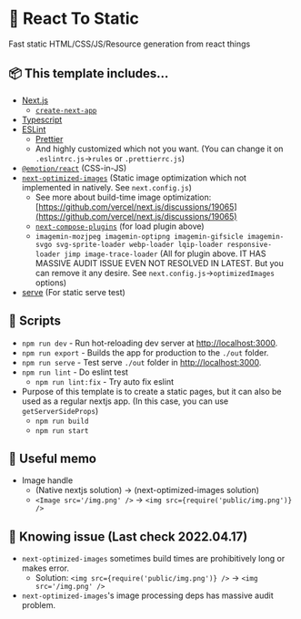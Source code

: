 # 📜 React To Static

Fast static HTML/CSS/JS/Resource generation from react things

## 📦 This template includes...

- [Next.js](https://nextjs.org/)
  - [`create-next-app`](https://github.com/vercel/next.js/tree/canary/packages/create-next-app)
- [Typescript](https://www.typescriptlang.org/)
- [ESLint](https://eslint.org/)
  - [Prettier](https://prettier.io/)
  - And highly customized which not you want. (You can change it on `.eslintrc.js`->`rules` or `.prettierrc.js`)
- [`@emotion/react`](https://emotion.sh/docs/introduction) (CSS-in-JS)
- [`next-optimized-images`](https://github.com/cyrilwanner/next-optimized-images) (Static image optimization which not implemented in natively. See `next.config.js`)
  - See more about build-time image optimization: [https://github.com/vercel/next.js/discussions/19065](https://github.com/vercel/next.js/discussions/19065)
  - [`next-compose-plugins`](`https://www.npmjs.com/package/next-compose-plugins`) (for load plugin above)
  - `imagemin-mozjpeg imagemin-optipng imagemin-gifsicle imagemin-svgo svg-sprite-loader webp-loader lqip-loader responsive-loader jimp image-trace-loader` (All for plugin above. IT HAS MASSIVE AUDIT ISSUE EVEN NOT RESOLVED IN LATEST. But you can remove it any desire. See `next.config.js`->`optimizedImages` options)
- [serve](https://www.npmjs.com/package/serve) (For static serve test)

## 🚀 Scripts

- `npm run dev` - Run hot-reloading dev server at [http://localhost:3000](http://localhost:3000).
- `npm run export` - Builds the app for production to the `./out` folder.
- `npm run serve` - Test serve `./out` folder in [http://localhost:3000](http://localhost:3000).
- `npm run lint` - Do eslint test
  - `npm run lint:fix` - Try auto fix eslint
- Purpose of this template is to create a static pages, but it can also be used as a regular nextjs app.
(In this case, you can use `getServerSideProps`)
  - `npm run build`
  - `npm run start`

## 🧂 Useful memo
- Image handle
  - (Native nextjs solution) -> (next-optimized-images solution)
  - `<Image src='/img.png' />`  -> `<img src={require('public/img.png')} />`

## 🔧 Knowing issue (Last check 2022.04.17)
- `next-optimized-images` sometimes build times are prohibitively long or makes error.
  - Solution: `<img src={require('public/img.png')} />` -> `<img src='/img.png' />`
- `next-optimized-images`'s image processing deps has massive audit problem.
